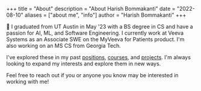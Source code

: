 +++
title = "About"
description = "About Harish Bommakanti"
date = "2022-08-10"
aliases = ["about me", "info"]
author = "Harish Bommakanti"
+++

:wave:  I graduated from UT Austin in May '23 with a BS degree in CS and have a passion for AI, ML, and Software Engineering. I currently work at Veeva Systems as an Associate SWE on the MyVeeva for Patients product. I'm also working on an MS CS from Georgia Tech.

I've explored these in my past [positions](../experience), [courses](../education), and [projects](../projects). I'm always looking to expand my interests and explore them in new ways.

Feel free to reach out if you or anyone you know may be interested in working with me!
